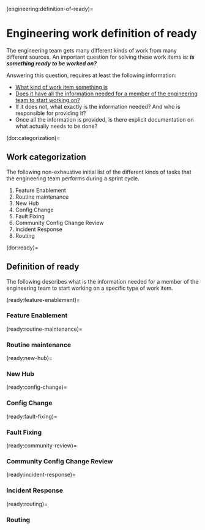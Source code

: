 (engineering:definition-of-ready)=
# Engineering work definition of ready

The engineering team gets many different kinds of work from many different sources. An important question for solving these work items is: _**is something ready to be worked on?**_

Answering this question, requires at least the following information:

- [What kind of work item something is](dor:categorization)
- [Does it have all the information needed for a member of the engineering team to start working on?](dor:ready)
- If it does not, what exactly is the information needed? And who is responsible for providing it?
- Once all the information is provided, is there explicit documentation on what actually needs to be done?

(dor:categorization)=
## Work categorization

The following non-exhaustive initial list of the different kinds of tasks that the engineering team performs during a sprint cycle.

1. Feature Enablement
2. Routine maintenance
3. New Hub
4. Config Change
5. Fault Fixing
6. Community Config Change Review
7. Incident Response
8. Routing

(dor:ready)=
## Definition of ready

The following describes what is the information needed for a member of the engineering team to start working on a specific type of work item.

(ready:feature-enablement)=
### Feature Enablement

(ready:routine-maintenance)=
### Routine maintenance

(ready:new-hub)=
### New Hub

(ready:config-change)=
### Config Change

(ready:fault-fixing)=
### Fault Fixing

(ready:community-review)=
### Community Config Change Review

(ready:incident-response)=
### Incident Response

(ready:routing)=
### Routing